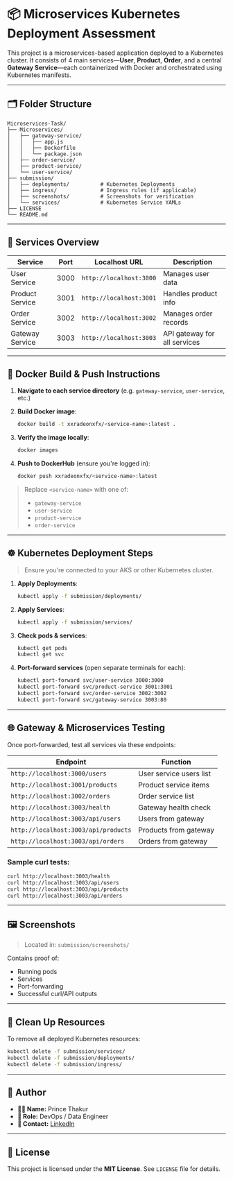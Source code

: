 # 📦 Microservices Kubernetes Deployment Assessment

This project is a microservices-based application deployed to a Kubernetes cluster. It consists of 4 main services—**User**, **Product**, **Order**, and a central **Gateway Service**—each containerized with Docker and orchestrated using Kubernetes manifests.

---

## 🗂️ Folder Structure

```
Microservices-Task/
├── Microservices/
│   ├── gateway-service/
│   │   ├── app.js
│   │   ├── Dockerfile
│   │   └── package.json
│   ├── order-service/
│   ├── product-service/
│   └── user-service/
├── submission/
│   ├── deployments/          # Kubernetes Deployments
│   ├── ingress/              # Ingress rules (if applicable)
│   ├── screenshots/          # Screenshots for verification
│   └── services/             # Kubernetes Service YAMLs
├── LICENSE
└── README.md
```

---

## 🚀 Services Overview

| Service         | Port | Localhost URL               | Description           |
|-----------------|------|-----------------------------|------------------------|
| User Service     | 3000 | `http://localhost:3000`     | Manages user data      |
| Product Service  | 3001 | `http://localhost:3001`     | Handles product info   |
| Order Service    | 3002 | `http://localhost:3002`     | Manages order records  |
| Gateway Service  | 3003 | `http://localhost:3003`     | API gateway for all services |

---

## 🐳 Docker Build & Push Instructions

1. **Navigate to each service directory** (e.g. `gateway-service`, `user-service`, etc.)

2. **Build Docker image**:
   ```bash
   docker build -t xxradeonxfx/<service-name>:latest .
   ```

3. **Verify the image locally**:
   ```bash
   docker images
   ```

4. **Push to DockerHub** (ensure you're logged in):
   ```bash
   docker push xxradeonxfx/<service-name>:latest
   ```

> Replace `<service-name>` with one of:
> - `gateway-service`
> - `user-service`
> - `product-service`
> - `order-service`

---

## ☸️ Kubernetes Deployment Steps

> Ensure you're connected to your AKS or other Kubernetes cluster.

1. **Apply Deployments**:
   ```bash
   kubectl apply -f submission/deployments/
   ```

2. **Apply Services**:
   ```bash
   kubectl apply -f submission/services/
   ```

3. **Check pods & services**:
   ```bash
   kubectl get pods
   kubectl get svc
   ```

4. **Port-forward services** (open separate terminals for each):
   ```bash
   kubectl port-forward svc/user-service 3000:3000
   kubectl port-forward svc/product-service 3001:3001
   kubectl port-forward svc/order-service 3002:3002
   kubectl port-forward svc/gateway-service 3003:80
   ```

---

## 🌐 Gateway & Microservices Testing

Once port-forwarded, test all services via these endpoints:

| Endpoint                             | Function                |
| ------------------------------------ | ----------------------- |
| `http://localhost:3000/users`        | User service users list |
| `http://localhost:3001/products`     | Product service items   |
| `http://localhost:3002/orders`       | Order service list      |
| `http://localhost:3003/health`       | Gateway health check    |
| `http://localhost:3003/api/users`    | Users from gateway      |
| `http://localhost:3003/api/products` | Products from gateway   |
| `http://localhost:3003/api/orders`   | Orders from gateway     |

### Sample curl tests:

```bash
curl http://localhost:3003/health
curl http://localhost:3003/api/users
curl http://localhost:3003/api/products
curl http://localhost:3003/api/orders
```

---

## 🖼️ Screenshots

> Located in: `submission/screenshots/`

Contains proof of:
- Running pods
- Services
- Port-forwarding
- Successful curl/API outputs

---

## 🧹 Clean Up Resources

To remove all deployed Kubernetes resources:

```bash
kubectl delete -f submission/services/
kubectl delete -f submission/deployments/
kubectl delete -f submission/ingress/
```

---

## 👤 Author

- **👨‍💻 Name:** Prince Thakur
- **💼 Role:** DevOps / Data Engineer
- **📧 Contact:** [LinkedIn]([https://www.linkedin.com/in/princethakur](https://www.linkedin.com/in/prince-thakur-9b6ba3274/))

---

## 📄 License

This project is licensed under the **MIT License**. See `LICENSE` file for details.
